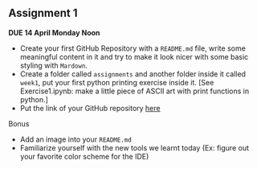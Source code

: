 ## Assignment 1
**DUE 14 April Monday Noon**
- Create your first GitHub Repository with a `README.md` file, write some meaningful content in it and try to make it look nicer with some basic styling with `Mardown`. 
- Create a folder called `assignments` and another folder inside it called `week1`, put your first python printing exercise inside it. [See Exercise1.ipynb: make a little piece of ASCII art with print functions in python.]
- Put the link of your GitHub repository [here](https://docs.google.com/spreadsheets/d/1KYFieCFpw-4lFO2S9FHEhjqngLjgRqUSfYNCtOjWvS0/edit?gid=0#gid=0)

Bonus
- Add an image into your `README.md`
- Familiarize yourself with the new tools we learnt today (Ex: figure out your favorite color scheme for the IDE)
